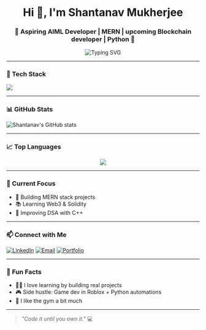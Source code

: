 <h1 align="center">Hi 👋, I'm Shantanav Mukherjee</h1>
<h3 align="center">🚀 Aspiring AIML Developer | MERN | upcoming Blockchain developer | Python 🐍</h3>

<p align="center">
  <img src="https://readme-typing-svg.herokuapp.com?font=Fira+Code&duration=4000&pause=1000&center=true&width=435&lines=Passionate+Developer;MERN+Stack+Specialist;Learning+Web3+%26+Blockchain;Loves+Open+Source" alt="Typing SVG" />
</p>

---

### 🧰 Tech Stack
<img src="https://skillicons.dev/icons?i=react,nodejs,express,mongodb,tailwind,js,ts,html,css,c,py,solidity,git,github,vscode&perline=8" />


---

### 📊 GitHub Stats

![Shantanav's GitHub stats](https://github-readme-stats.vercel.app/api?username=Soundcreates&show_icons=true&theme=radical)

---

### 📈 Top Languages

<p align="center">
  <img src="https://github-readme-stats.vercel.app/api/top-langs/?username=Soundcreates&layout=compact&theme=radical" />
</p>

---

### 🎯 Current Focus
- 🔨 Building MERN stack projects
- 📚 Learning Web3 & Solidity
- 🌱 Improving DSA with C++

---

### 📫 Connect with Me
<p align="left">
  <a href="https://www.linkedin.com/in/shantanav-mukherjee/" target="_blank"><img alt="LinkedIn" src="https://img.shields.io/badge/LinkedIn-blue?logo=linkedin&style=flat" /></a>
  <a href="mailto:shantanav7@gmail.com"><img alt="Email" src="https://img.shields.io/badge/Email-red?logo=gmail&style=flat" /></a>
  <a href="https://github.com/Soundcreates" target="_blank"><img alt="Portfolio" src="https://img.shields.io/badge/Portfolio-000?logo=vercel&style=flat" /></a>
</p>

---

### 🧠 Fun Facts
- 🧙‍♂️ I love learning by building real projects
- 🎮 Side hustle: Game dev in Roblox + Python automations
- 🍳 I like the gym a bit much

---

> _"Code it until you own it."_ 💻
